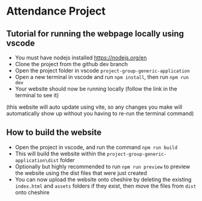 # Attendance Project
## Tutorial for running the webpage locally using vscode
- You must have nodejs installed https://nodejs.org/en
- Clone the project from the github dev branch
- Open the project folder in vscode `project-group-generic-application`
- Open a new terminal in vscode and run `npm install`, then run `npm run dev`
- Your website should now be running locally (follow the link in the terminal to see it)

(this website will auto update using vite, so any changes you make will automatically show up without you having to re-run the terminal command)

## How to build the website
- Open the project in vscode, and run the command `npm run build`
- This will build the website within the `project-group-generic-application\dist` folder
- Optionally but highly recommended to run `npm run preview` to preview the website using the dist files that were just created
- You can now upload the website onto cheshire by deleting the existing `index.html` and `assets` folders if they exist, then move the files from `dist` onto cheshire
